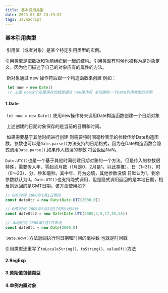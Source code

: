 ```yaml
---
title: 基本引用类型
date: 2023-03-02 23:19:52
tags: JavaScript
---
```

### 基本引用类型

​	引用值（或者对象）是某个特定引用类型的实例。

​	引用类型是把数据和功能组织到一起的结构。引用类型有时候也被称为是对象定义，因为他们描述了自己的对象应有的属性的方法。

​	新对象通过 new 操作符后跟一个构造函数来创建 例如：

```javascript
 let now = new Date()
 // 上面 now这个变量保存的就是通过 new操作符 来创建的一个Date引用类型的实例
```

#### 1.Date

​	`let now = new Date()` 使用new操作符来调用Date构造函数创建一个日期对象

​	上述创建的日期对象保存的是当前的日期和时间。

​	如果需要基于其他时间进行创建 则需要将时间毫秒表示的参数传给Date构造函数，参数也可以是`Date.parse()`方法支持的日期格式，因为在Date构造函数会隐式调用`Date.parse()`,如果传入错误的参数 将会返回NaN。

​	`Date.UTC()`也是一个基于其他时间创建日期对象的一个方法。但是传入的参数很特殊，需要传入年、零起点月数（1月是0，2月是1，以此类推）、日（1~31）、时（0～23）、分、秒和毫秒。其中年、月为必填，其他参数没填 日默认为1，剩余参数默认为0。`Date.UTC()`也支持隐式调用，但是隐式调用返回的是本地日期，相反则返回的是GMT日期。该方法使用如下

```javascript
// GMT时间 2000年1月1日零点
const dateUtc = new Date(Date.UTC(2000,0))

// GMT时间 2005年5月5日17时55分55秒
const dateUtc2 = new Date(Date.UTC(2005,4,5,17,55,55))

// 本地时间 2000年1月1日零点
const dateUtc = new Date(2000,0)

```

​	`Date.now()`方法返回执行时日期和时间的毫秒数 也就是时间戳

​	引用类型还重写了`toLocaleString()、toString()、valueOf()`方法

#### 2.RegExp

#### 3.原始值包装类型

#### 4.单例内置对象





